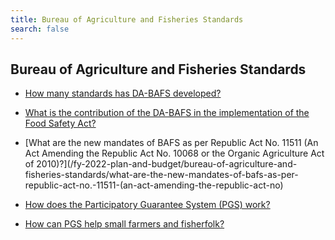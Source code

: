 ```yaml
---
title: Bureau of Agriculture and Fisheries Standards
search: false
---
```


## Bureau of Agriculture and Fisheries Standards


 - [How many standards has DA-BAFS developed?](/fy-2022-plan-and-budget/bureau-of-agriculture-and-fisheries-standards/how-many-standards-has-da-bafs-developed)
    
 - [What is the contribution of the DA-BAFS in the implementation of the Food Safety Act?](/fy-2022-plan-and-budget/bureau-of-agriculture-and-fisheries-standards/what-is-the-contribution-of-the-da-bafs-in-the-implementation-of-the-food-safety-act)
    
 - [What are the new mandates of BAFS as per Republic Act No. 11511 (An Act Amending the Republic Act No. 10068 or the Organic Agriculture Act of 2010)?](/fy-2022-plan-and-budget/bureau-of-agriculture-and-fisheries-standards/what-are-the-new-mandates-of-bafs-as-per-republic-act-no.-11511-(an-act-amending-the-republic-act-no)
    
 - [How does the Participatory Guarantee System (PGS) work?](/fy-2022-plan-and-budget/bureau-of-agriculture-and-fisheries-standards/how-does-the-participatory-guarantee-system-(pgs)-work)
    
 - [How can PGS help small farmers and fisherfolk?](/fy-2022-plan-and-budget/bureau-of-agriculture-and-fisheries-standards/how-can-pgs-help-small-farmers-and-fisherfolk)
    
